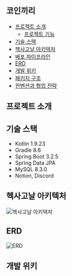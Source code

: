 ## 코인끼리

- [프로젝트 소개](#프로젝트-소개)
    * [프로젝트 기능](#프로젝트-기능)
- [기술 스택](#기술-스택)
- [헥사고날 아키텍처](#헥사고날-아키텍처)
- [배포 파이프라인](#배포-파이프라인)
- [ERD](#erd)
- [개발 위키](#개발-위키)
- [패키지 구조](#패키지-구조)
- [컨벤션과 협업 전략](#컨벤션과-협업-전략)

## 프로젝트 소개

## 기술 스택

- Kotlin 1.9.23
- Gradle 8.6
- Spring Boot 3.2.5
- Spring Data JPA
- MySQL 8.3.0
- Notion, Discord

## 헥사고날 아키텍처

![헥사고날 아키텍처](https://github.com/user-attachments/assets/19825ae3-bbda-4a59-abe5-8e8b7040062b)

## ERD

![ERD](https://github.com/user-attachments/assets/33a0f7e4-941f-4b9e-8817-8931a55857eb)

## 개발 위키

